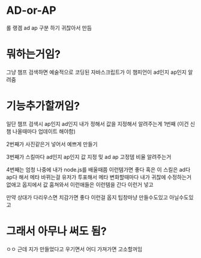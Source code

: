 # AD-or-AP
롤 랭겜 ad ap 구분 하기 귀찮아서 만듬

# 뭐하는거임?
그냥 챔프 검색하면 예술적으로 코딩된 자바스크립트가 이 챔피언이 ad인지 ap인지 알려줌

# 기능추가할꺼임?
일단 챔프 검색시 ap인지 ad인지 내가 정해서 값을 지정해서 알려주는게 1번째 (이건 신챔 나올때마다 업데이트 해야함)

2번째가 사진같은거 넣어서 예쁘게 만들기

3번째가 스킬마다 ad인지 ap인지 값 지정 밎 ad ap 고정뎀 비율 알려주는거

4번째는 엄청 나중에 내가 node.js를 배울때쯤 이런템가면 좋다 혹은 이 스킬은 ad다 ap다 해서 메타 바뀌는걸 유저가 투표해서 메타 변화할때마다 내가 귀찮에 수정하는거 없애고 옵지에서 값 훔쳐와서 이런애들은 이런템을 간다 이런거 넣고

만약 상대가 다리우스면 치감가면 좋다 이런걸 옵지 팁창마냥 만들수도있고 아닐수도있고

# 그래서 아무나 써도 됨?
ㅇㅇ 근데 지가 만들었다고 우기면서 어디 가져가면 고소할꺼임
